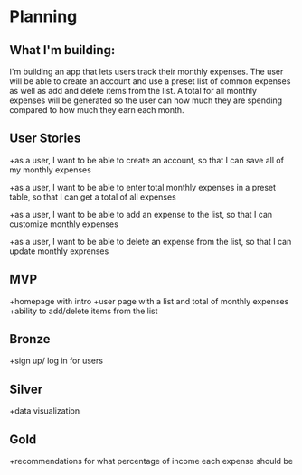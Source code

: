 # Planning

## What I'm building:

I'm building an app that lets users track their monthly expenses. The user will be able to create an account and use a preset list of common expenses as well as add and delete items from the list. A total for all monthly expenses will be generated so the user can how much they are spending compared to how much they earn each month.

## User Stories

+as a user, I want to be able to create an account, so that I can save all of my monthly expenses

+as a user, I want to be able to enter total monthly expenses in a preset table, so that I can get a total of all expenses

+as a user, I want to be able to add an expense to the list, so that I can customize monthly expenses

+as a user, I want to be able to delete an expense from the list, so that I can update monthly exprenses

## MVP

+homepage with intro
+user page with a list and total of monthly expenses
+ability to add/delete items from the list

## Bronze

+sign up/ log in for users

## Silver

+data visualization

## Gold

+recommendations for what percentage of income each expense should be
